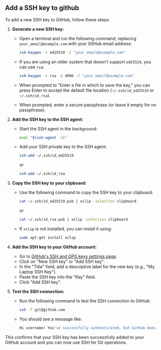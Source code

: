  ## Add a SSH key to github
 
 To add a new SSH key to GitHub, follow these steps:

1. **Generate a new SSH key:**
    - Open a terminal and run the following command, replacing `your_email@example.com` with your GitHub email address:
      ```sh
      ssh-keygen -t ed25519 -C "your_email@example.com"
      ```
    - If you are using an older system that doesn't support `ed25519`, you can use `rsa`:
      ```sh
      ssh-keygen -t rsa -b 4096 -C "your_email@example.com"
      ```

    - When prompted to "Enter a file in which to save the key," you can press Enter to accept the default file location (`~/.ssh/id_ed25519` or `~/.ssh/id_rsa`).

    - When prompted, enter a secure passphrase (or leave it empty for no passphrase).

2. **Add the SSH key to the SSH agent:**
    - Start the SSH agent in the background:
      ```sh
      eval "$(ssh-agent -s)"
      ```

    - Add your SSH private key to the SSH agent:
      ```sh
      ssh-add ~/.ssh/id_ed25519
      ```
      or
      ```sh
      ssh-add ~/.ssh/id_rsa
      ```

3. **Copy the SSH key to your clipboard:**
    - Use the following command to copy the SSH key to your clipboard:
      ```sh
      cat ~/.ssh/id_ed25519.pub | xclip -selection clipboard
      ```
      or
      ```sh
      cat ~/.ssh/id_rsa.pub | xclip -selection clipboard
      ```

    - If `xclip` is not installed, you can install it using:
      ```sh
      sudo apt-get install xclip
      ```

4. **Add the SSH key to your GitHub account:**
    - Go to [GitHub's SSH and GPG keys settings page](https://github.com/settings/keys).
    - Click on "New SSH key" or "Add SSH key".
    - In the "Title" field, add a descriptive label for the new key (e.g., "My Laptop SSH Key").
    - Paste the SSH key into the "Key" field.
    - Click "Add SSH key".

5. **Test the SSH connection:**
    - Run the following command to test the SSH connection to GitHub:
      ```sh
      ssh -T git@github.com
      ```

    - You should see a message like:
      ```sh
      Hi username! You've successfully authenticated, but GitHub does not provide shell access.
      ```

This confirms that your SSH key has been successfully added to your GitHub account and you can now use SSH for Git operations.